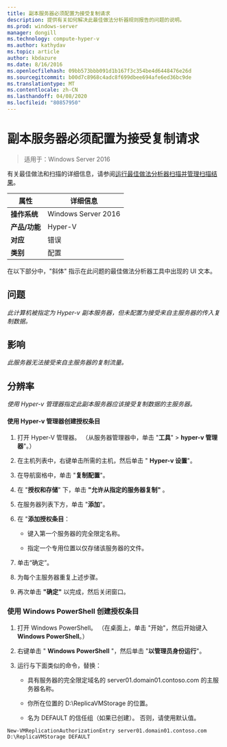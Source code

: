 ```yaml
---
title: 副本服务器必须配置为接受复制请求
description: 提供有关如何解决此最佳做法分析器规则报告的问题的说明。
ms.prod: windows-server
manager: dongill
ms.technology: compute-hyper-v
ms.author: kathydav
ms.topic: article
author: kbdazure
ms.date: 8/16/2016
ms.openlocfilehash: 09bb573bbb091d1b167f3c354be4d6448476e26d
ms.sourcegitcommit: b00d7c8968c4adc8f699dbee694afe6ed36bc9de
ms.translationtype: MT
ms.contentlocale: zh-CN
ms.lasthandoff: 04/08/2020
ms.locfileid: "80857950"
---
```

# <a name="a-replica-server-must-be-configured-to-accept-replication-requests"></a>副本服务器必须配置为接受复制请求

>适用于：Windows Server 2016

有关最佳做法和扫描的详细信息，请参阅[运行最佳做法分析器扫描并管理扫描结果](https://go.microsoft.com/fwlink/p/?LinkID=223177)。  
  
|属性|详细信息|
|-|-|  
|**操作系统**|Windows Server 2016|  
|**产品/功能**|Hyper-V|  
|**对应**|错误|  
|**类别**|配置|  
  
在以下部分中，"斜体" 指示在此问题的最佳做法分析器工具中出现的 UI 文本。
  
## <a name="issue"></a>问题  
*此计算机被指定为 Hyper-v 副本服务器，但未配置为接受来自主服务器的传入复制数据。*  
  
## <a name="impact"></a>影响  
*此服务器无法接受来自主服务器的复制流量。*  
  
## <a name="resolution"></a>分辨率  
*使用 Hyper-v 管理器指定此副本服务器应该接受复制数据的主服务器。*  
  
#### <a name="create-authorization-entries-using-hyper-v-manager"></a>使用 Hyper-v 管理器创建授权条目  
  
1.  打开 Hyper-V 管理器。 （从服务器管理器中，单击 "**工具**" > **hyper-v 管理器**"。）  
  
2.  在主机列表中，右键单击所需的主机，然后单击 " **Hyper-v 设置**"。  
  
3.  在导航窗格中，单击 "**复制配置**"。  
  
4.  在 "**授权和存储**" 下，单击 **"允许从指定的服务器复制"** 。  
  
5.  在服务器列表下方，单击 "**添加**"。  
  
6.  在 "**添加授权条目**：  
  
    -   键入第一个服务器的完全限定名称。  
  
    -   指定一个专用位置以仅存储该服务器的文件。  
  
7.  单击“确定”。  
  
8.  为每个主服务器重复上述步骤。  
  
9. 再次单击 **"确定"** 以完成，然后关闭窗口。  
  
### <a name="create-authorization-entries-using-windows-powershell"></a>使用 Windows PowerShell 创建授权条目  
  
1.  打开 Windows PowerShell。 （在桌面上，单击 "开始"，然后开始键入**Windows PowerShell**。）  
  
2.  右键单击 " **Windows PowerShell** "，然后单击 "**以管理员身份运行**"。  
  
3.  运行与下面类似的命令，替换：  
  
    -   具有服务器的完全限定域名的 server01.domain01.contoso.com 的主服务器名称。  
  
    -   你所在位置的 D:\ReplicaVMStorage 的位置。  
  
    -   名为 DEFAULT 的信任组（如果已创建）。 否则，请使用默认值。  
  
```  
New-VMReplicationAuthorizationEntry server01.domain01.contoso.com D:\ReplicaVMStorage DEFAULT  
```  
  


